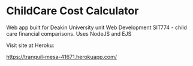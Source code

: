 # ChildCare Cost Calculator
Web app built for Deakin University unit Web Development SIT774 - child care financial comparisons.  Uses NodeJS and EJS

Visit site at Heroku:

https://tranquil-mesa-41671.herokuapp.com/



